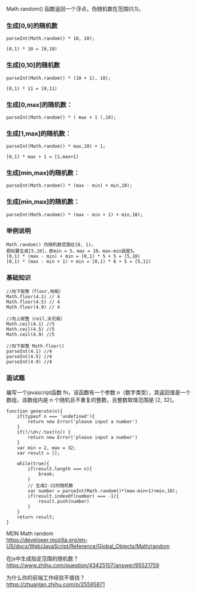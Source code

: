 Math.random() 函数返回一个浮点，伪随机数在范围[0,1)。

### 生成[0,9]的随机数
~~~
parseInt(Math.random() * 10, 10);

[0,1) * 10 = [0,10)
~~~

### 生成[0,10]的随机数
~~~
parseInt(Math.random() * (10 + 1), 10);

[0,1) * 11 = [0,11)
~~~

### 生成[0,max]的随机数：
~~~
parseInt(Math.random() * ( max + 1 ),10);
~~~

### 生成[1,max]的随机数：
~~~
parseInt(Math.random() * max,10) + 1;

[0,1) * max + 1 = [1,max+1)
~~~

### 生成[min,max)的随机数：
~~~
parseInt(Math.random() * (max - min) + min,10);
~~~

### 生成[min,max]的随机数：
~~~
parseInt(Math.random() * (max - min + 1) + min,10);
~~~

### 举例说明
~~~
Math.random() 伪随机数范围在[0, 1)。
假如要生成[5,10]，即min = 5，max = 10，max-min就是5。
[0,1) * (max - min) + min = [0,1) * 5 + 5 = [5,10)
[0,1) * (max - min + 1) + min = [0,1) * 6 + 5 = [5,11)
~~~

### 基础知识
~~~
//向下取整（floor,地板）
Math.floor(4.1) // 4
Math.floor(4.5) // 4
Math.floor(4.9) // 4

//向上取整（ceil,天花板）
Math.ceil(4.1) //5
Math.ceil(4.5) //5 
Math.ceil(4.9) //5

//向下取整 Math.floor()
parseInt(4.1) //4
parseInt(4.5) //4
parseInt(4.9) //4
~~~

### 面试题

编写一个javascript函数 fn，该函数有一个参数 n（数字类型），其返回值是一个数组，该数组内是 n 个随机且不重复的整数，且整数取值范围是 [2, 32]。

~~~
function generate(n){
	if(typeof n === 'undefined'){
		return new Error('please input a number')
	}
	if(!/\d+/.test(n)) {
		return new Error('please input a number')
	}
	var min = 2, max = 32;
	var result = [];

	while(true){
		if(result.length === n){
			break;
		}
		// 生成2-32的随机数
		var number = parseInt(Math.random()*(max-min+1)+min,10);
		if(result.indexOf(number) === -1){
			result.push(number)
		}
	}
	return result;
}
~~~


MDN Math random  
https://developer.mozilla.org/en-US/docs/Web/JavaScript/Reference/Global_Objects/Math/random 

在js中生成指定范围的随机数？
https://www.zhihu.com/question/43425107/answer/95521759

为什么你的前端工作经验不值钱？  
https://zhuanlan.zhihu.com/p/25595871